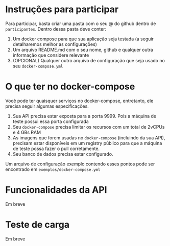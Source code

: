 # Instruções para participar
Para participar, basta criar uma pasta com o seu @ do github dentro de `participantes`. Dentro dessa pasta deve conter:
1. Um docker compose para que sua aplicação seja testada (a seguir detalharemos melhor as configurações)
2. Um arquivo README.md com o seu nome, github e qualquer outra informação que considere relevante
3. (OPCIONAL) Qualquer outro arquivo de configuração que seja usado no seu `docker-compose.yml`

# O que ter no docker-compose
Você pode ter quaisquer serviços no docker-compose, entretanto, ele precisa seguir algumas especificações.

1. Sua API precisa estar exposta para a porta 9999. Pois a máquina de teste possui essa porta configurada
2. Seu `docker-compose` precisa limitar os recursos com um total de 2vCPUs e 4 GBs RAM
3. As imagens que forem usadas no `docker-compose` (incluindo da sua API), precisam estar disponíveis em um registry público para que a máquina de teste possa fazer o pull corretamente.
4. Seu banco de dados precisa estar configurado.

Um arquivo de configuração exemplo contendo esses pontos pode ser encontrado em `exemplos/docker-compose.yml`

# Funcionalidades da API
Em breve

# Teste de carga
Em breve

